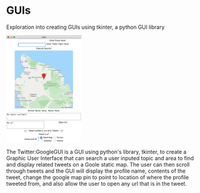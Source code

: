 # GUIs
Exploration into creating GUIs using tkinter, a python GUI library

<img src="images/image.png" width="200">

The Twitter:GoogleGUI is a GUI using python's library, tkinter, to create a Graphic User Interface that can search a user inputed topic and area to find and display related tweets on a
Goole static map. The user can then scroll through tweets and the GUI will display the profile name, contents of the tweet, change the google map pin to point to location of where the profile tweeted from, and also allow the user to open any url that is in the tweet. 
